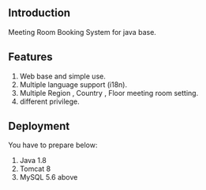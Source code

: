 ## Introduction
Meeting Room Booking System for java base.

## Features
1. Web base and simple use.
1. Multiple language support (i18n).
1. Multiple Region , Country , Floor meeting room setting.
1. different privilege.

## Deployment
You have to prepare below:
1. Java 1.8
1. Tomcat 8
1. MySQL 5.6 above